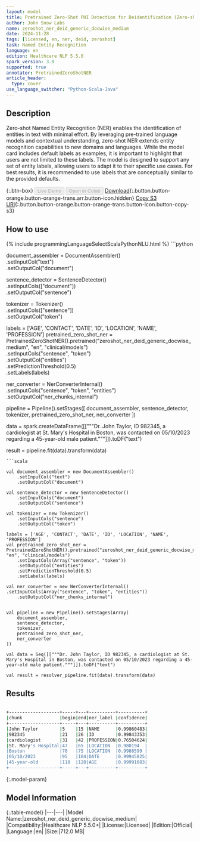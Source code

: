 ```yaml
---
layout: model
title: Pretrained Zero-Shot PHI Detection for Deidentification (Zero-shot - Medium - Generic - Docwise)
author: John Snow Labs
name: zeroshot_ner_deid_generic_docwise_medium
date: 2024-11-28
tags: [licensed, en, ner, deid, zeroshot]
task: Named Entity Recognition
language: en
edition: Healthcare NLP 5.5.0
spark_version: 3.0
supported: true
annotator: PretrainedZeroShotNER
article_header:
  type: cover
use_language_switcher: "Python-Scala-Java"
---
```


## Description

Zero-shot Named Entity Recognition (NER) enables the identification of entities in text with minimal effort. By leveraging pre-trained language models and contextual understanding, zero-shot NER extends entity recognition capabilities to new domains and languages.
While the model card includes default labels as examples, it is important to highlight that users are not limited to these labels. The model is designed to support any set of entity labels, allowing users to adapt it to their specific use cases. For best results, it is recommended to use labels that are conceptually similar to the provided defaults.

{:.btn-box}
<button class="button button-orange" disabled>Live Demo</button>
<button class="button button-orange" disabled>Open in Colab</button>
[Download](https://s3.amazonaws.com/auxdata.johnsnowlabs.com/clinical/models/zeroshot_ner_deid_generic_docwise_medium_en_5.5.0_3.0_1732752295973.zip){:.button.button-orange.button-orange-trans.arr.button-icon.hidden}
[Copy S3 URI](s3://auxdata.johnsnowlabs.com/clinical/models/zeroshot_ner_deid_generic_docwise_medium_en_5.5.0_3.0_1732752295973.zip){:.button.button-orange.button-orange-trans.button-icon.button-copy-s3}

## How to use



<div class="tabs-box" markdown="1">
{% include programmingLanguageSelectScalaPythonNLU.html %}
```python

document_assembler = DocumentAssembler()\
    .setInputCol("text")\
    .setOutputCol("document")

sentence_detector = SentenceDetector()\
    .setInputCols(["document"])\
    .setOutputCol("sentence")

tokenizer = Tokenizer()\
    .setInputCols(["sentence"])\
    .setOutputCol("token")

labels = ['AGE', 'CONTACT', 'DATE', 'ID', 'LOCATION', 'NAME', 'PROFESSION']
pretrained_zero_shot_ner = PretrainedZeroShotNER().pretrained("zeroshot_ner_deid_generic_docwise_medium", "en", "clinical/models")\
    .setInputCols("sentence", "token")\
    .setOutputCol("entities")\
    .setPredictionThreshold(0.5)\
    .setLabels(labels)

ner_converter = NerConverterInternal()\
    .setInputCols("sentence", "token", "entities")\
    .setOutputCol("ner_chunks_internal")


pipeline = Pipeline().setStages([
    document_assembler,
    sentence_detector,
    tokenizer,
    pretrained_zero_shot_ner,
    ner_converter
])

data = spark.createDataFrame([["""Dr. John Taylor, ID 982345, a cardiologist at St. Mary's Hospital in Boston, was contacted on 05/10/2023 regarding a 45-year-old male patient."""]]).toDF("text")

result = pipeline.fit(data).transform(data)

```
```scala

val document_assembler = new DocumentAssembler()
    .setInputCol("text")
    .setOutputCol("document")

val sentence_detector = new SentenceDetector()
    .setInputCols("document")
    .setOutputCol("sentence")

val tokenizer = new Tokenizer()
    .setInputCols("sentence")
    .setOutputCol("token")

labels = ['AGE', 'CONTACT', 'DATE', 'ID', 'LOCATION', 'NAME', 'PROFESSION']
val pretrained_zero_shot_ner = PretrainedZeroShotNER().pretrained("zeroshot_ner_deid_generic_docwise_medium", "en", "clinical/models")
    .setInputCols(Array("sentence", "token"))
    .setOutputCol("entities")
    .setPredictionThreshold(0.5)
    .setLabels(labels)

val ner_converter = new NerConverterInternal()    .setInputCols(Array("sentence", "token", "entities"))
    .setOutputCol("ner_chunks_internal")


val pipeline = new Pipeline().setStages(Array(
    document_assembler,
    sentence_detector,
    tokenizer,
    pretrained_zero_shot_ner,
    ner_converter
))

val data = Seq([["""Dr. John Taylor, ID 982345, a cardiologist at St. Mary's Hospital in Boston, was contacted on 05/10/2023 regarding a 45-year-old male patient."""]]).toDF("text")

val result = resolver_pipeline.fit(data).transform(data)

```
</div>

## Results

```bash

+-------------------+-----+---+----------+----------+
|chunk              |begin|end|ner_label |confidence|
+-------------------+-----+---+----------+----------+
|John Taylor        |5    |15 |NAME      |0.99860483|
|982345             |21   |26 |ID        |0.99843353|
|cardiologist       |31   |42 |PROFESSION|0.76504624|
|St. Mary's Hospital|47   |65 |LOCATION  |0.980194  |
|Boston             |70   |75 |LOCATION  |0.9988599 |
|05/10/2023         |95   |104|DATE      |0.99945825|
|45-year-old        |118  |128|AGE       |0.99991083|
+-------------------+-----+---+----------+----------+

```

{:.model-param}
## Model Information

{:.table-model}
|---|---|
|Model Name:|zeroshot_ner_deid_generic_docwise_medium|
|Compatibility:|Healthcare NLP 5.5.0+|
|License:|Licensed|
|Edition:|Official|
|Language:|en|
|Size:|712.0 MB|